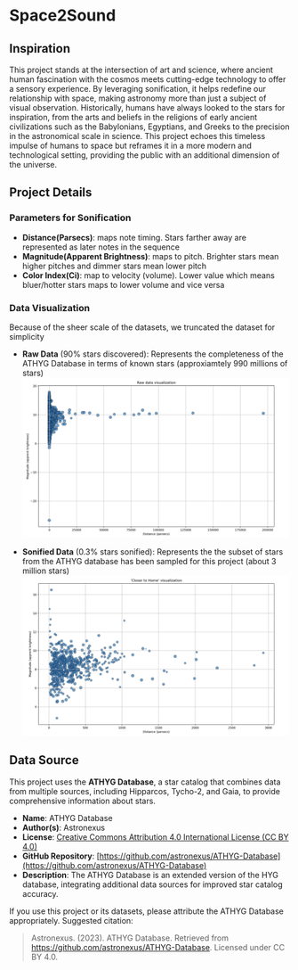 # Space2Sound

## Inspiration
This project stands at the intersection of art and science, where ancient human fascination with the cosmos meets cutting-edge technology to offer a sensory experience. By leveraging sonification, it helps redefine our relationship with space, making astronomy more than just a subject of visual observation. Historically, humans have always looked to the stars for inspiration, from the arts and beliefs in the religions of early ancient civilizations such as the Babylonians, Egyptians, and Greeks to the precision in the astronomical scale in science. This project echoes this timeless impulse of humans to space but reframes it in a more modern and technological setting, providing the public with an additional dimension of the universe.

## Project Details

### Parameters for Sonification
- **Distance(Parsecs)**: maps note timing. Stars farther away are represented as later notes in the sequence
- **Magnitude(Apparent Brightness)**: maps to pitch. Brighter stars mean higher pitches and dimmer stars mean lower pitch
- **Color Index(Ci)**: map to velocity (volume). Lower value which means bluer/hotter stars maps to lower volume and vice versa

### Data Visualization
Because of the sheer scale of the datasets, we truncated the dataset for simplicity

- **Raw Data** (90% stars discovered): Represents the completeness of the ATHYG Database in terms of known stars (approxiamtely 990 millions of stars)
![Alt Text](/plots/hyg_raw.png)

- **Sonified Data** (0.3% stars sonified): Represents the the subset of stars from the ATHYG database has been sampled for this project (about 3 million stars)
![Alt Text](/plots/hyg.png)


## Data Source

This project uses the **ATHYG Database**, a star catalog that combines data from multiple sources, including Hipparcos, Tycho-2, and Gaia, to provide comprehensive information about stars.

- **Name**: ATHYG Database  
- **Author(s)**: Astronexus  
- **License**: [Creative Commons Attribution 4.0 International License (CC BY 4.0)](https://creativecommons.org/licenses/by/4.0/)  
- **GitHub Repository**: [https://github.com/astronexus/ATHYG-Database](https://github.com/astronexus/ATHYG-Database)  
- **Description**: The ATHYG Database is an extended version of the HYG database, integrating additional data sources for improved star catalog accuracy.

If you use this project or its datasets, please attribute the ATHYG Database appropriately. Suggested citation:

> Astronexus. (2023). ATHYG Database. Retrieved from https://github.com/astronexus/ATHYG-Database. Licensed under CC BY 4.0.
